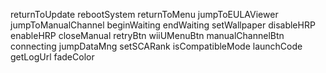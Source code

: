 returnToUpdate
rebootSystem
returnToMenu
jumpToEULAViewer
jumpToManualChannel
beginWaiting
endWaiting
setWallpaper
disableHRP
enableHRP
closeManual
retryBtn
wiiUMenuBtn
manualChannelBtn
connecting
jumpDataMng
setSCARank
isCompatibleMode
launchCode
getLogUrl
fadeColor
